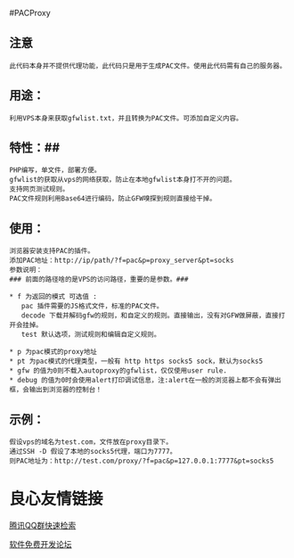 #PACProxy
## 注意 ##
    此代码本身并不提供代理功能，此代码只是用于生成PAC文件。使用此代码需有自己的服务器。
    
## 用途： ##
    利用VPS本身来获取gfwlist.txt，并且转换为PAC文件。可添加自定义内容。
## 特性：##
    PHP编写，单文件，部署方便。
    gfwlist的获取从vps的网络获取，防止在本地gfwlist本身打不开的问题。
    支持网页测试规则。
    PAC文件规则利用Base64进行编码，防止GFW嗅探到规则直接给干掉。
    
## 使用： ##
    浏览器安装支持PAC的插件。
    添加PAC地址：http://ip/path/?f=pac&p=proxy_server&pt=socks
    参数说明：
    ### 前面的路径啥的是VPS的访问路径，重要的是参数。###
    
    * f 为返回的模式 可选值 :
       pac 插件需要的JS格式文件，标准的PAC文件。
       decode 下载并解码gfw的规则，和自定义的规则。直接输出，没有对GFW做屏蔽，直接打开会挂掉。
       test 默认选项，测试规则和编辑自定义规则。
           
    * p 为pac模式的proxy地址
    * pt 为pac模式的代理类型，一般有 http https socks5 sock，默认为socks5
    * gfw 的值为0则不载入autoproxy的gfwlist，仅仅使用user rule.
    * debug 的值为0时会使用alert打印调试信息，注:alert在一般的浏览器上都不会有弹出框，会输出到浏览器的控制台！
## 示例： ##
    假设vps的域名为test.com，文件放在proxy目录下。
    通过SSH -D 假设了本地的socks5代理，端口为7777。
    则PAC地址为：http://test.com/proxy/?f=pac&p=127.0.0.1:7777&pt=socks5

 # 良心友情链接

[腾讯QQ群快速检索](http://u.720life.cn/s/8cf73f7c)

[软件免费开发论坛](http://u.720life.cn/s/bbb01dc0)